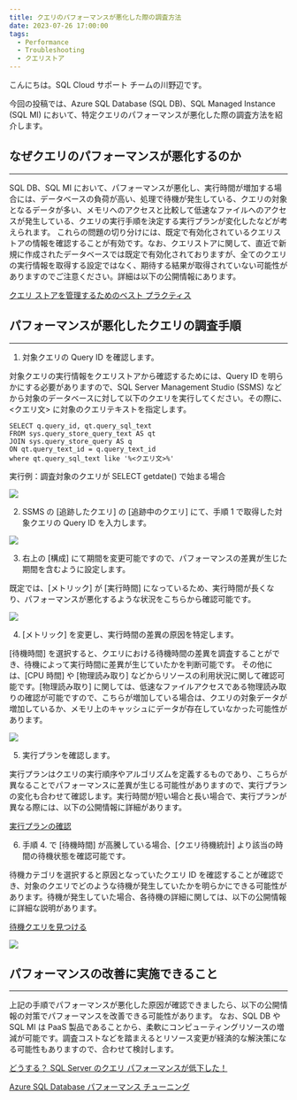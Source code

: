 ```yaml
---
title: クエリのパフォーマンスが悪化した際の調査方法
date: 2023-07-26 17:00:00
tags:
  - Performance
  - Troubleshooting
  - クエリストア
---
```


こんにちは。SQL Cloud サポート チームの川野辺です。

今回の投稿では、Azure SQL Database (SQL DB)、SQL Managed Instance (SQL MI) において、特定クエリのパフォーマンスが悪化した際の調査方法を紹介します。

<!-- more -->

## なぜクエリのパフォーマンスが悪化するのか
---

SQL DB、SQL MI において、パフォーマンスが悪化し、実行時間が増加する場合には、データベースの負荷が高い、処理で待機が発生している、クエリの対象となるデータが多い、メモリへのアクセスと比較して低速なファイルへのアクセスが発生している、クエリの実行手順を決定する実行プランが変化したなどが考えられます。
これらの問題の切り分けには、既定で有効化されているクエリストアの情報を確認することが有効です。なお、クエリストアに関して、直近で新規に作成されたデータベースでは既定で有効化されておりますが、全てのクエリの実行情報を取得する設定ではなく、期待する結果が取得されていない可能性がありますのでご注意ください。詳細は以下の公開情報にあります。

[クエリ ストアを管理するためのベスト プラクティス](https://learn.microsoft.com/ja-jp/sql/relational-databases/performance/manage-the-query-store?view=sql-server-ver16&tabs=ssms)

## パフォーマンスが悪化したクエリの調査手順
---

1. 対象クエリの Query ID を確認します。

対象クエリの実行情報をクエリストアから確認するためには、Query ID を明らかにする必要がありますので、SQL Server Management Studio (SSMS) などから対象のデータベースに対して以下のクエリを実行してください。その際に、<クエリ文> に対象のクエリテキストを指定します。

```CMD
SELECT q.query_id, qt.query_sql_text
FROM sys.query_store_query_text AS qt
JOIN sys.query_store_query AS q
ON qt.query_text_id = q.query_text_id
where qt.query_sql_text like '%<クエリ文>%'
```

実行例：調査対象のクエリが SELECT getdate() で始まる場合

![](./performance-tsg/image001.png)

2. SSMS の [追跡したクエリ] の [追跡中のクエリ] にて、手順 1 で取得した対象クエリの Query ID を入力します。

![](./performance-tsg/image002.png)

3. 右上の [構成] にて期間を変更可能ですので、パフォーマンスの差異が生じた期間を含むように設定します。

既定では、[メトリック] が [実行時間] になっているため、実行時間が長くなり、パフォーマンスが悪化するような状況をこちらから確認可能です。

![](./performance-tsg/image003.png)

4. [メトリック] を変更し、実行時間の差異の原因を特定します。

[待機時間] を選択すると、クエリにおける待機時間の差異を調査することができ、待機によって実行時間に差異が生じていたかを判断可能です。
その他には、[CPU 時間] や [物理読み取り] などからリソースの利用状況に関して確認可能です。[物理読み取り] に関しては、低速なファイルアクセスである物理読み取りの確認が可能ですので、こちらが増加している場合は、クエリの対象データが増加しているか、メモリ上のキャッシュにデータが存在していなかった可能性があります。

![](./performance-tsg/image004.png)

5. 実行プランを確認します。

実行プランはクエリの実行順序やアルゴリズムを定義するものであり、こちらが異なることでパフォーマンスに差異が生じる可能性がありますので、実行プランの変化も合わせて確認します。実行時間が短い場合と長い場合で、実行プランが異なる際には、以下の公開情報に詳細があります。

[実行プランの確認](https://learn.microsoft.com/ja-jp/sql/relational-databases/performance/query-store-usage-scenarios?view=sql-server-ver15#identify-and-tune-top-resource-consuming-queries)


6. 手順 4. で [待機時間] が高騰している場合、[クエリ待機統計]  より該当の時間の待機状態を確認可能です。

待機カテゴリを選択すると原因となっていたクエリ ID を確認することが確認でき、対象のクエリでどのような待機が発生していたかを明らかにできる可能性があります。待機が発生していた場合、各待機の詳細に関しては、以下の公開情報に詳細な説明があります。

[待機クエリを見つける](https://docs.microsoft.com/ja-jp/sql/relational-databases/performance/monitoring-performance-by-using-the-query-store?view=sql-server-ver15#Waiting)

![](./performance-tsg/image005.png)


## パフォーマンスの改善に実施できること
---
上記の手順でパフォーマンスが悪化した原因が確認できましたら、以下の公開情報の対策でパフォーマンスを改善できる可能性があります。
なお、SQL DB や SQL MI は PaaS 製品であることから、柔軟にコンピューティングリソースの増減が可能です。調査コストなどを踏まえるとリソース変更が経済的な解決策になる可能性もありますので、合わせて検討します。

[どうする？ SQL Server のクエリ パフォーマンスが低下した！](https://learn.microsoft.com/ja-jp/archive/blogs/jpsql/sql-server-5)

[Azure SQL Database パフォーマンス チューニング](https://learn.microsoft.com/ja-jp/archive/blogs/jpsql/microsoft-azure-sql-database-%E3%83%91%E3%83%95%E3%82%A9%E3%83%BC%E3%83%9E%E3%83%B3%E3%82%B9-%E3%83%81%E3%83%A5%E3%83%BC%E3%83%8B%E3%83%B3%E3%82%B0-%E7%AC%AC%EF%BC%91%E5%9B%9E)
